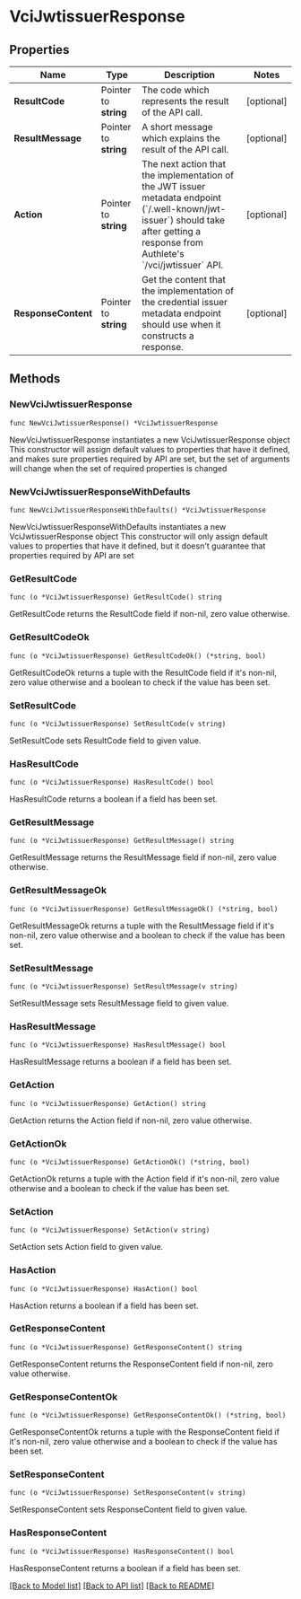 # VciJwtissuerResponse

## Properties

Name | Type | Description | Notes
------------ | ------------- | ------------- | -------------
**ResultCode** | Pointer to **string** | The code which represents the result of the API call. | [optional] 
**ResultMessage** | Pointer to **string** | A short message which explains the result of the API call. | [optional] 
**Action** | Pointer to **string** | The next action that the implementation of the JWT issuer metadata endpoint (&#x60;/.well-known/jwt-issuer&#x60;) should take after getting a response from Authlete&#39;s &#x60;/vci/jwtissuer&#x60; API.  | [optional] 
**ResponseContent** | Pointer to **string** | Get the content that the implementation of the credential issuer metadata endpoint should use when it constructs a response. | [optional] 

## Methods

### NewVciJwtissuerResponse

`func NewVciJwtissuerResponse() *VciJwtissuerResponse`

NewVciJwtissuerResponse instantiates a new VciJwtissuerResponse object
This constructor will assign default values to properties that have it defined,
and makes sure properties required by API are set, but the set of arguments
will change when the set of required properties is changed

### NewVciJwtissuerResponseWithDefaults

`func NewVciJwtissuerResponseWithDefaults() *VciJwtissuerResponse`

NewVciJwtissuerResponseWithDefaults instantiates a new VciJwtissuerResponse object
This constructor will only assign default values to properties that have it defined,
but it doesn't guarantee that properties required by API are set

### GetResultCode

`func (o *VciJwtissuerResponse) GetResultCode() string`

GetResultCode returns the ResultCode field if non-nil, zero value otherwise.

### GetResultCodeOk

`func (o *VciJwtissuerResponse) GetResultCodeOk() (*string, bool)`

GetResultCodeOk returns a tuple with the ResultCode field if it's non-nil, zero value otherwise
and a boolean to check if the value has been set.

### SetResultCode

`func (o *VciJwtissuerResponse) SetResultCode(v string)`

SetResultCode sets ResultCode field to given value.

### HasResultCode

`func (o *VciJwtissuerResponse) HasResultCode() bool`

HasResultCode returns a boolean if a field has been set.

### GetResultMessage

`func (o *VciJwtissuerResponse) GetResultMessage() string`

GetResultMessage returns the ResultMessage field if non-nil, zero value otherwise.

### GetResultMessageOk

`func (o *VciJwtissuerResponse) GetResultMessageOk() (*string, bool)`

GetResultMessageOk returns a tuple with the ResultMessage field if it's non-nil, zero value otherwise
and a boolean to check if the value has been set.

### SetResultMessage

`func (o *VciJwtissuerResponse) SetResultMessage(v string)`

SetResultMessage sets ResultMessage field to given value.

### HasResultMessage

`func (o *VciJwtissuerResponse) HasResultMessage() bool`

HasResultMessage returns a boolean if a field has been set.

### GetAction

`func (o *VciJwtissuerResponse) GetAction() string`

GetAction returns the Action field if non-nil, zero value otherwise.

### GetActionOk

`func (o *VciJwtissuerResponse) GetActionOk() (*string, bool)`

GetActionOk returns a tuple with the Action field if it's non-nil, zero value otherwise
and a boolean to check if the value has been set.

### SetAction

`func (o *VciJwtissuerResponse) SetAction(v string)`

SetAction sets Action field to given value.

### HasAction

`func (o *VciJwtissuerResponse) HasAction() bool`

HasAction returns a boolean if a field has been set.

### GetResponseContent

`func (o *VciJwtissuerResponse) GetResponseContent() string`

GetResponseContent returns the ResponseContent field if non-nil, zero value otherwise.

### GetResponseContentOk

`func (o *VciJwtissuerResponse) GetResponseContentOk() (*string, bool)`

GetResponseContentOk returns a tuple with the ResponseContent field if it's non-nil, zero value otherwise
and a boolean to check if the value has been set.

### SetResponseContent

`func (o *VciJwtissuerResponse) SetResponseContent(v string)`

SetResponseContent sets ResponseContent field to given value.

### HasResponseContent

`func (o *VciJwtissuerResponse) HasResponseContent() bool`

HasResponseContent returns a boolean if a field has been set.


[[Back to Model list]](../README.md#documentation-for-models) [[Back to API list]](../README.md#documentation-for-api-endpoints) [[Back to README]](../README.md)


